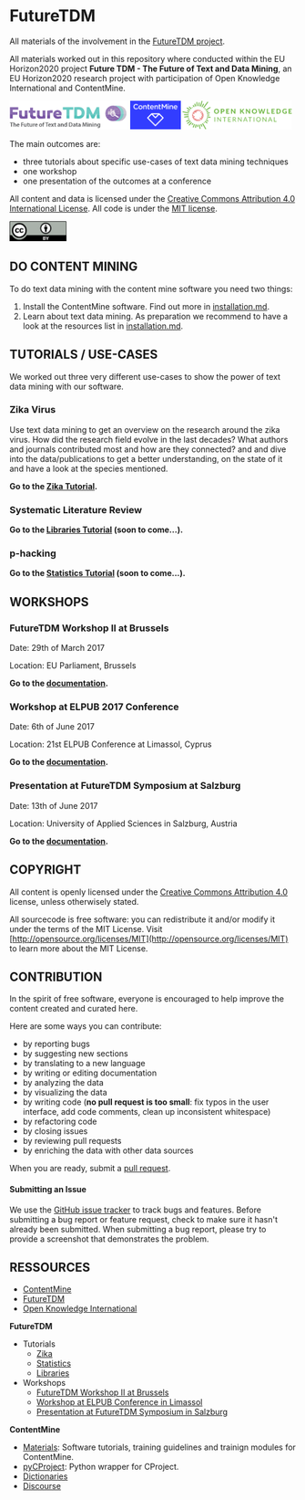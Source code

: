 # FutureTDM
All materials of the involvement in the [FutureTDM project](http://futuretdm.eu/).

All materials worked out in this repository where conducted within the EU Horizon2020 project **Future TDM - The Future of Text and Data Mining**, an EU Horizon2020 research project with participation of Open Knowledge International and ContentMine. 

<a href="http://futuretdm.eu/" title=""><img src="/assets/images/logo-futuretdm.png" alt="FutureTDM" height=50 /></a> <a href="http://contentmine.org" title=""><img src="/assets/images/logo-contentmine.png" alt="ContentMine" height=50 /></a> <a href="http://okfn.org/" title="Open Knowledge International"><img src="/assets/images/logo-okf.png" alt="Open Knowledge International" height=50 /></a>

The main outcomes are:
- three tutorials about specific use-cases of text data mining techniques
- one workshop
- one presentation of the outcomes at a conference

All content and data is licensed under the [Creative Commons Attribution 4.0 International License](http://creativecommons.org/licenses/by/4.0/). All code is under the [MIT license](https://opensource.org/licenses/MIT).

<img src="/assets/images/logo-ccby.png" alt="Creative Commons by" width=100 />

## DO CONTENT MINING

To do text data mining with the content mine software you need two things:
1. Install the ContentMine software. Find out more in [installation.md](../../installation.md).
2. Learn about text data mining. As preparation we recommend to have a look at the resources list in [installation.md](../../installation.md). 

## TUTORIALS / USE-CASES

We worked out three very different use-cases to show the power of text data mining with our software.

### Zika Virus

Use text data mining to get an overview on the research around the zika virus. How did the research field evolve in the last decades? What authors and journals contributed most and how are they connected? and and dive into the data/publications to get a better understanding, on the state of it and have a look at the species mentioned.

**Go to the [Zika Tutorial](tutorials/zika).**

### Systematic Literature Review

**Go to the [Libraries Tutorial](tutorials/systematic-literature-review) (soon to come...).**

### p-hacking

**Go to the [Statistics Tutorial](tutorials/p-hacking) (soon to come...).**

## WORKSHOPS

### FutureTDM Workshop II at Brussels

Date: 29th of March 2017

Location: EU Parliament, Brussels

**Go to the [documentation](workshops/futuretdm-brussels).**

### Workshop at ELPUB 2017 Conference

Date: 6th of June 2017

Location: 21st ELPUB Conference at Limassol, Cyprus

**Go to the [documentation](workshops/elpub-limassol).**

### Presentation at FutureTDM Symposium at Salzburg

Date: 13th of June 2017

Location: University of Applied Sciences in Salzburg, Austria

**Go to the [documentation](workshops/futuretdm-salzburg).**

## COPYRIGHT

All content is openly licensed under the [Creative Commons Attribution 4.0](http://creativecommons.org/licenses/by/4.0/) license, unless otherwisely stated.

All sourcecode is free software: you can redistribute it and/or modify it under the terms of the MIT License. Visit [http://opensource.org/licenses/MIT](http://opensource.org/licenses/MIT) to learn more about the MIT License.

## CONTRIBUTION
In the spirit of free software, everyone is encouraged to help improve the content created and curated here.

Here are some ways you can contribute:

- by reporting bugs
- by suggesting new sections
- by translating to a new language
- by writing or editing documentation
- by analyzing the data
- by visualizing the data
- by writing code (**no pull request is too small**: fix typos in the user interface, add code comments, clean up inconsistent whitespace)
- by refactoring code
- by closing issues
- by reviewing pull requests
- by enriching the data with other data sources

When you are ready, submit a [pull request](https://github.com/ContentMine/FutureTDM/pulls).

#### Submitting an Issue

We use the [GitHub issue tracker](https://github.com/ContentMine/FutureTDM/issues) to track bugs and features. Before submitting a bug report or feature request, check to make sure it hasn't already been submitted. When submitting a bug report, please try to provide a screenshot that demonstrates the problem. 

## RESSOURCES

- [ContentMine](http://contentmine.org/)
- [FutureTDM](http://futuretdm.eu/)
- [Open Knowledge International](http://okfn.org/)

**FutureTDM**
- Tutorials
	- [Zika](tutorials/zika)
	- [Statistics](tutorials/p-hacking)
	- [Libraries](tutorials/systematic-literature-review)
- Workshops
	- [FutureTDM Workshop II at Brussels](workshops/futuretdm-brussels)
	- [Workshop at ELPUB Conference in Limassol](workshops/elpub-limassol)
	- [Presentation at FutureTDM Symposium in Salzburg](workshops/futuretdm-salzburg)

**ContentMine**
- [Materials](https://github.com/ContentMine/workshop-resources): Software tutorials, training guidelines and trainign modules for ContentMine.
- [pyCProject](https://github.com/ContentMine/pyCProject): Python wrapper for CProject. 
- [Dictionaries](https://github.com/ContentMine/dictionaries)
- [Discourse](http://discuss.contentmine.org/)

